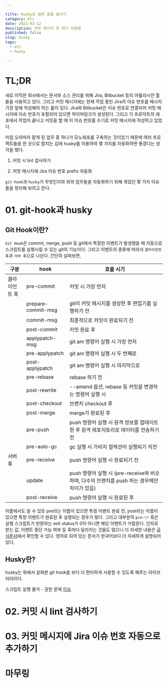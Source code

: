 ```yaml
---

title: husky로 업무 효율 높이기
category: Etc
date: 2023-03-12
description: 커밋 메시지 및 태그 자동화
published: false
slug: husky
tags: 
  - etc
  - husky

---
```


# TL;DR

새로 이직한 회사에서는 문서와 소스 관리를 위해 Jira, Bitbucket 등의 아틀라시안 툴들을 사용하고 있다. 그리고 커밋 메시지에는 현재 작업 중인 Jira의 이슈 번호를 메시지 가장 앞에 작성해야 하는 룰이 있다. Jira와 Bitbucket은 이슈 번호로 연결되어 커밋 메시지에 이슈 번호가 포함되어 있으면 하이퍼링크가 생성된다. 그리고 각 프로덕트의 레포에서 작업이 끝나고 커밋을 할 때 이 이슈 번호를 수기로 커밋 메시지에 작성하고 있었다.

마침 오자마자 맡게 된 업무 중 하나가 모노레포를 구축하는 것이었기 때문에 여러 프로젝트들을 한 곳으로 합치는 김에 husky를 이용하여 몇 가지를 자동화하면 좋겠다는 생각을 했다.

1. 커밋 시 lint 검사하기

2. 커밋 메시지에 Jira 이슈 번호 prefix 자동화

`git-hook`과 `husky`가 무엇인지와 위의 업무들을 자동화하기 위해 겪었던 몇 가지 이슈들을 정리해 보려고 한다.

# 01. git-hook과 husky

## Git Hook이란?

`Git Hook`은 commit, merge, push 등 git에서 특정한 이벤트가 발생했을 때 자동으로 스크립트를 실행시킬 수 있는 git의 기능이다. 그리고 이벤트의 종류에 따라서 `클라이언트 훅`과 `서버 훅`으로 나뉜다. 간단히 살펴보면,

| 구분          | hook               | 호출 시기                                                                                    |
| ------------- | ------------------ | -------------------------------------------------------------------------------------------- |
| 클라이언트 훅 | pre-commit         | 커밋 시 가장 먼저                                                                            |
|               | prepare-commit-msg | git이 커밋 메시지를 생성한 후 편집기를 실행하기 전                                           |
|               | commit-msg         | 최종적으로 커밋이 완료되기 전                                                                |
|               | post-commit        | 커밋 완료 후                                                                                 |
|               | applypatch-msg     | git am 명령어 실행 시 가장 먼저                                                              |
|               | pre-applypatch     | git am 명령어 실행 시 두 번째로                                                              |
|               | post-applypatch    | git am 명령어 실행 시 마지막으로                                                             |
|               | pre-rebase         | rebase 하기 전                                                                               |
|               | post-rewrite       | --amend 옵션, rebase 등 커밋을 변경하는 명령어 실행 시                                       |
|               | post-checkout      | 브랜치 checkout 후                                                                           |
|               | post-merge         | merge가 완료된 후                                                                            |
|               | pre-push           | push 명령어 실행 시 원격 정보를 업데이트한 후 원격 레포지토리로 데이터를 전송하기 전         |
|               | pre-auto-gc        | gc 실행 시 가비지 컬렉션이 실행되기 직전                                                     |
| 서버 훅       | pre-receive        | push 명령어 실행 시 완료되기 전                                                              |
|               | update             | push 명령어 실행 시 (pre-receive와 비슷하며, 다수의 브랜치를 push 하는 경우에만 차이가 있음) |
|               | post-receive       | push 명령어 실행 시 완료된 후                                                                |

이름에서도 알 수 있듯 pre라는 이름이 있으면 특정 이벤트 완료 전, post라는 이름이 있으면 특정 이벤트가 완료된 후 실행되는 경우가 많다. 그리고 대부분의 `pre-\*` 훅은 실행 스크립트가 반환하는 exit status가 0이 아니면 해당 이벤트가 거절된다. 인자로 받는 값, 이벤트 중단 가능 여부 등 훅마다 달라지는 것들도 많으니 더 자세한 내용은 [공식문서](https://git-scm.com/book/ko/v2/Git%EB%A7%9E%EC%B6%A4-Git-Hooks)에서 확인할 수 있다. 영어로 되어 있는 문서가 한국어보다 더 자세하게 설명되어 있다.

## Husky란?

husky는 위에서 살펴본 git hook을 보다 더 편리하게 사용할 수 있도록 해주는 라이브러리이다.

스크립트 실행 불가 - 권한 문제 [이슈](https://github.com/typicode/husky/issues/1177)

# 02. 커밋 시 lint 검사하기

# 03. 커밋 메시지에 Jira 이슈 번호 자동으로 추가하기

# 마무링
